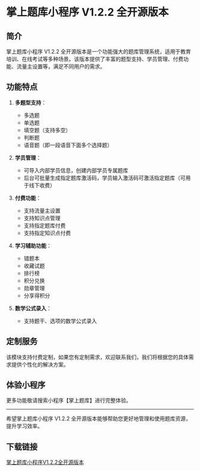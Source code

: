 # 掌上题库小程序 V1.2.2 全开源版本

## 简介

掌上题库小程序 V1.2.2 全开源版本是一个功能强大的题库管理系统，适用于教育培训、在线考试等多种场景。该版本提供了丰富的题型支持、学员管理、付费功能、流量主设置等，满足不同用户的需求。

## 功能特点

1. **多题型支持**：
   - 多选题
   - 单选题
   - 填空题（支持多空）
   - 判断题
   - 语音题（即一段语音下面多个选择题）

2. **学员管理**：
   - 可导入内部学员信息，创建内部学员专属题库
   - 后台可批量生成指定题库激活码，学员输入激活码可激活指定题库（可用于线下收费）

3. **付费功能**：
   - 支持流量主设置
   - 支持知识点管理
   - 支持指定题库付费
   - 支持指定知识点付费

4. **学习辅助功能**：
   - 错题本
   - 收藏试题
   - 排行榜
   - 积分兑换
   - 勋章管理
   - 分享得积分

5. **数学公式录入**：
   - 支持题干、选项的数学公式录入

## 定制服务

该模块支持付费定制，如果您有定制需求，欢迎联系我们，我们将根据您的具体需求提供个性化的解决方案。

## 体验小程序

更多功能敬请搜索小程序【掌上题库】进行完整体验。

---

希望掌上题库小程序 V1.2.2 全开源版本能够帮助您更好地管理和使用题库资源，提升学习效率。

## 下载链接

[掌上题库小程序V1.2.2全开源版本](https://pan.quark.cn/s/d1bbacc70553)